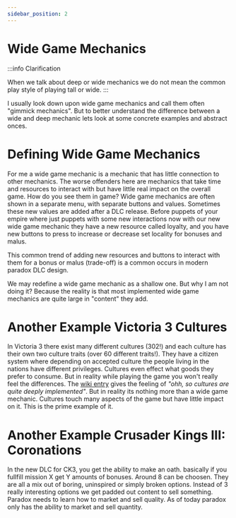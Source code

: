 ```yaml
---
sidebar_position: 2
---
```


# Wide Game Mechanics

:::info Clarification

When we talk about deep or wide mechanics we do not mean the common play style of playing tall or wide.
:::

I usually look down upon wide game mechanics and call them often "gimmick mechanics". But to better understand the difference between a wide and deep mechanic lets look at some concrete examples and abstract onces.

# Defining Wide Game Mechanics

For me a wide game mechanic is a mechanic that has little connection to other mechanics. The worse offenders here are mechanics that take time and resources to interact with but have little real impact on the overall game. How do you see them in game? Wide game mechanics are often shown in a separate menu, with separate buttons and values. Sometimes these new values are added after a DLC release. Before puppets of your empire where just puppets with some new interactions now with our new wide game mechanic they have a new resource called loyalty, and you have new buttons to press to increase or decrease set locality for bonuses and malus.

This common trend of adding new resources and buttons to interact with them for a bonus or malus (trade-off) is a common occurs in modern paradox DLC design.

We may redefine a wide game mechanic as a shallow one. But why I am not doing it? Because the reality is that most implemented wide game mechanics are quite large in "content" they add. 

# Another Example Victoria 3 Cultures

In Victoria 3 there exist many different cultures (302!) and each culture has their own two culture traits (over 60 different traits!). They have a citizen system where depending on accepted culture the people living in the nations have different privileges. Cultures even effect what goods they prefer to consume. But in reality while playing the game you won't really feel the differences. The [wiki entry](https://vic3.paradoxwikis.com/Culture) gives the feeling of *"ohh, so cultures are quite deeply implemented"*. But in reality its nothing more than a wide game mechanic. Cultures touch many aspects of the game but have little impact on it. This is the prime example of it.

# Another Example Crusader Kings III: Coronations

In the new DLC for CK3, you get the ability to make an oath. basically if you fullfill mission X get Y amounts of bonuses. Around 8 can be choosen. They are all a mix out of boring, uninspired or simply broken options. Instead of 3 really interesting options we get padded out content to sell something. Paradox needs to learn how to market and sell quality. As of today paradox only has the ability to market and sell quantity.
